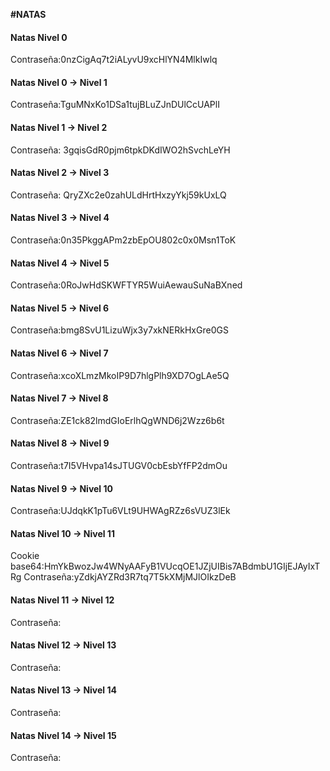 __#NATAS__
#### Natas Nivel 0
Contraseña:0nzCigAq7t2iALyvU9xcHlYN4MlkIwlq
#### Natas Nivel 0 → Nivel 1
Contraseña:TguMNxKo1DSa1tujBLuZJnDUlCcUAPlI 
#### Natas Nivel 1 → Nivel 2
Contraseña: 3gqisGdR0pjm6tpkDKdIWO2hSvchLeYH
#### Natas Nivel 2 → Nivel 3
Contraseña: QryZXc2e0zahULdHrtHxzyYkj59kUxLQ
#### Natas Nivel 3 → Nivel 4
Contraseña:0n35PkggAPm2zbEpOU802c0x0Msn1ToK 
#### Natas Nivel 4 → Nivel 5
Contraseña:0RoJwHdSKWFTYR5WuiAewauSuNaBXned
#### Natas Nivel 5 → Nivel 6
Contraseña:bmg8SvU1LizuWjx3y7xkNERkHxGre0GS
#### Natas Nivel 6 → Nivel 7
Contraseña:xcoXLmzMkoIP9D7hlgPlh9XD7OgLAe5Q
#### Natas Nivel 7 → Nivel 8
Contraseña:ZE1ck82lmdGIoErlhQgWND6j2Wzz6b6t
#### Natas Nivel 8 → Nivel 9
Contraseña:t7I5VHvpa14sJTUGV0cbEsbYfFP2dmOu
#### Natas Nivel 9  → Nivel 10
Contraseña:UJdqkK1pTu6VLt9UHWAgRZz6sVUZ3lEk
#### Natas Nivel 10 → Nivel 11
Cookie base64:HmYkBwozJw4WNyAAFyB1VUcqOE1JZjUIBis7ABdmbU1GIjEJAyIxTRg
Contraseña:yZdkjAYZRd3R7tq7T5kXMjMJlOIkzDeB
#### Natas Nivel 11 → Nivel 12
Contraseña:
#### Natas Nivel 12 → Nivel 13
Contraseña:
#### Natas Nivel 13 → Nivel 14
Contraseña:
#### Natas Nivel 14 → Nivel 15
Contraseña: